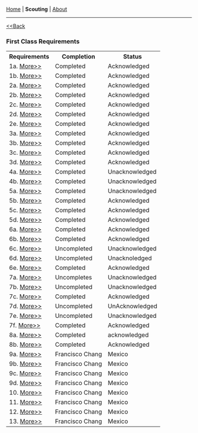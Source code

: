 <a href="https://zephyrcarter.github.io" target="_blank" rel="noopener noreferrer">Home</a> \| **Scouting** \| <a href="LINK" target="_blank" rel="noopener noreferrer">About</a>

  <hr>

<a href="https://zephyrcarter.github.io/SCOUTHUB/Scouting.md"><<Back</a>

<h3>First Class Requirements</h3>

<table>
  <tr>
    <th>Requirements</th>
    <th>Completion</th>
    <th>Status</th>
  </tr>
  <tr>
    <td>1a. <a href="LINK">More>></a></td>
    <td>Completed</td>
    <td>Acknowledged</td>
  </tr>
  <tr>
    <td>1b. <a href="LINK">More>></a></td>
    <td>Completed</td>
    <td>Acknowledged</td>
  </tr>
    <tr>
    <td>2a. <a href="LINK">More>></a></td>
    <td>Completed</td>
    <td>Acknowledged</td>
  </tr>
    <tr>
    <td>2b. <a href="LINK">More>></a></td>
    <td>Completed</td>
    <td>Acknowledged</td>
  </tr>
    <tr>
    <td>2c. <a href="LINK">More>></a></td>
    <td>Completed</td>
    <td>Acknowledged</td>
  </tr>
     <tr>
    <td>2d. <a href="LINK">More>></a></td>
    <td>Completed</td>
    <td>Acknowledged</td>
  </tr>
     <tr>
    <td>2e. <a href="LINK">More>></a></td>
    <td>Completed</td>
    <td>Acknowledged</td>
  </tr>
   <tr>
    <td>3a. <a href="LINK">More>></a></td>
    <td>Completed</td>
    <td>Acknowledged</td>
  </tr>
   <tr>
    <td>3b. <a href="LINK">More>></a></td>
    <td>Completed</td>
    <td>Acknowledged</td>
  </tr>
   <tr>
    <td>3c. <a href="LINK">More>></a></td>
    <td>Completed</td>
    <td>Acknowledged</td>
  </tr>
   <tr>
    <td>3d. <a href="LINK">More>></a></td>
    <td>Completed</td>
    <td>Acknowledged</td>
  </tr>
   <tr>
    <td>4a. <a href="LINK">More>></a></td>
    <td>Completed</td>
    <td>Unacknowledged</td>
  </tr>
    <td>4b. <a href="LINK">More>></a></td>
    <td>Completed</td>
    <td>Unacknowledged</td>
  </tr>
  <tr>
  <td>5a. <a href="LINK">More>></a></td>
    <td>Completed</td>
    <td>Unacknowledged</td>
  </tr>
   <tr>
  <td>5b. <a href="LINK">More>></a></td>
    <td>Completed</td>
    <td>Acknowledged</td>
  </tr>
   <tr>
  <td>5c. <a href="LINK">More>></a></td>
    <td>Completed</td>
    <td>Acknowledged</td>
  </tr>
   <tr>
  <td>5d. <a href="LINK">More>></a></td>
    <td>Completed</td>
    <td>Acknowledged</td>
  </tr>
   <tr>
<td>6a. <a href="LINK">More>></a></td>
    <td>Completed</td>
    <td>Acknowledged</td>
  </tr>
   <tr>
  <td>6b. <a href="LINK">More>></a></td>
    <td>Completed</td>
    <td>Acknowledged</td>
  </tr>
   <tr>
  <td>6c. <a href="LINK">More>></a></td>
    <td>Uncompleted</td>
    <td>Unacknowledged</td>
  </tr>
   <tr>
  <td>6d. <a href="LINK">More>></a></td>
    <td>Uncompleted</td>
    <td>Unacknoledged</td>
  </tr>
   <tr>
  <td>6e. <a href="LINK">More>></a></td>
    <td>Completed</td>
    <td>Acknowledged</td>
  </tr>
   <tr>
 <td>7a. <a href="LINK">More>></a></td>
    <td>Uncompletes</td>
    <td>Unacknowledged</td>
  </tr>
   <tr>
 <td>7b. <a href="LINK">More>></a></td>
    <td>Uncompleted</td>
    <td>Unacknowledged</td>
  </tr>
   <tr>
 <td>7c. <a href="LINK">More>></a></td>
    <td>Completed</td>
    <td>Acknowledged</td>
  </tr>
   <tr>
 <td>7d. <a href="LINK">More>></a></td>
    <td>Uncompleted</td>
    <td>UnAcknowledged</td>
  </tr>
   <tr>
 <td>7e. <a href="LINK">More>></a></td>
    <td>Uncompleted</td>
    <td>Unacknowledged</td>
  </tr>
   <tr>
 <td>7f. <a href="LINK">More>></a></td>
    <td>Completed</td>
    <td>Acknowledged</td>
  </tr>
   <tr>
 <td>8a. <a href="LINK">More>></a></td>
    <td>Completed</td>
    <td>acknowledged</td>
  </tr>
   <tr>
 <td>8b. <a href="LINK">More>></a></td>
    <td>Completed</td>
    <td>Acknowledged</td>
  </tr>
   <tr>
 <td>9a. <a href="LINK">More>></a></td>
    <td>Francisco Chang</td>
    <td>Mexico</td>
  </tr>
   <tr>
 <td>9b. <a href="LINK">More>></a></td>
    <td>Francisco Chang</td>
    <td>Mexico</td>
  </tr>
   <tr>
 <td>9c. <a href="LINK">More>></a></td>
    <td>Francisco Chang</td>
    <td>Mexico</td>
  </tr>
   <tr>
 <td>9d. <a href="LINK">More>></a></td>
    <td>Francisco Chang</td>
    <td>Mexico</td>
  </tr>
   <tr>
 <td>10. <a href="LINK">More>></a></td>
    <td>Francisco Chang</td>
    <td>Mexico</td>
  </tr>
   <tr>
 <td>11. <a href="LINK">More>></a></td>
    <td>Francisco Chang</td>
    <td>Mexico</td>
  </tr>
   <tr>
 <td>12. <a href="LINK">More>></a></td>
    <td>Francisco Chang</td>
    <td>Mexico</td>
  </tr>
   <tr>
 <td>13. <a href="LINK">More>></a></td>
    <td>Francisco Chang</td>
    <td>Mexico</td>
</table>












